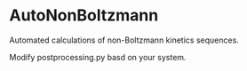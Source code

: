 # AutoNonBoltzmann
Automated calculations of non-Boltzmann kinetics sequences.

Modify postprocessing.py basd on your system.

